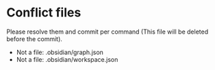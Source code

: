 # Conflict files
Please resolve them and commit per command (This file will be deleted before the commit).
- Not a file: .obsidian/graph.json
- Not a file: .obsidian/workspace.json